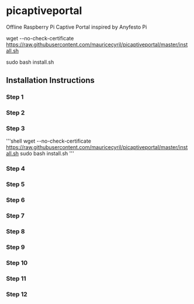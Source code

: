 # picaptiveportal
Offline Raspberry Pi Captive Portal inspired by Anyfesto Pi

wget --no-check-certificate  https://raw.githubusercontent.com/mauricecyril/picaptiveportal/master/install.sh

sudo bash install.sh


## Installation Instructions
### Step 1
### Step 2
### Step 3
'''shell
wget --no-check-certificate  https://raw.githubusercontent.com/mauricecyril/picaptiveportal/master/install.sh
sudo bash install.sh
'''

### Step 4
### Step 5
### Step 6
### Step 7
### Step 8
### Step 9
### Step 10
### Step 11
### Step 12
